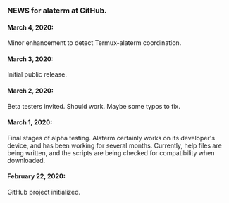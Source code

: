 ### NEWS for alaterm at GitHub.


#### March 4, 2020:
Minor enhancement to detect Termux-alaterm coordination.

#### March 3, 2020:
Initial public release.

#### March 2, 2020:
Beta testers invited. Should work. Maybe some typos to fix.

#### March 1, 2020:
Final stages of alpha testing. Alaterm certainly works on its developer's device,
and has been working for several months. Currently, help files are being written,
and the scripts are being checked for compatibility when downloaded.

#### February 22, 2020:
GitHub project initialized.
